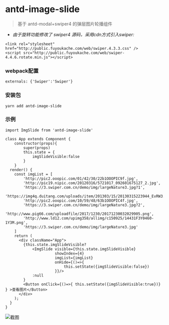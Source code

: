 # antd-image-slide
>基于 antd-modal+swiper4 的弹层图片轮播组件

- *由于旋转功能修改了 swiper4 源码，采用cdn方式引入swiper:*
```
<link rel="stylesheet" href="http://public.fuyoukache.com/web/swiper.4.3.3.css" />
<script src="http://public.fuyoukache.com/web/swiper-4.4.6.rotate.min.js"></script>
```
### webpack配置
`externals: {'Swiper':'Swiper'}`

### 安装包
`yarn add antd-image-slide`

### 示例
```
import ImgSlide from 'antd-image-slide'

class App extends Component {
    constructor(props){
        super(props)
        this.state = {
            imgSlideVisible:false
        }
    }
  render() {
    const imgList = [
        'http://pic2.ooopic.com/01/42/30/22b1OOOPIC9f.jpg',
        'http://pic19.nipic.com/20120316/5721017_092601675127_2.jpg',
        'https://3.swiper.com.cn/demo/img/largeNature3.jpg?1',
        'https://img4q.duitang.com/uploads/item/201303/15/20130315223944_EvRW3.thumb.700_0.jpeg',
        'http://pic2.ooopic.com/10/59/48/63b1OOOPIC4f.jpg',
        'https://3.swiper.com.cn/demo/img/largeNature3.jpg?2',
        'http://www.pig66.com/uploadfile/2017/1230/20171230032029905.png',
        'http://www.ld12.com/upimg358/allimg/c150925/14431F3Y0460-1Y3M.png',
        'https://3.swiper.com.cn/demo/img/largeNature3.jpg'
    ]
    return (
      <div className="App">
        {this.state.imgSlideVisible?
            <ImgSlide visible={this.state.imgSlideVisible}
                      showIndex={4}
                      imgList={imgList}
                      onHide={()=>{
                          this.setState({imgSlideVisible:false})
                      }}/>
            :null
        }
        <Button onClick={()=>{ this.setState({imgSlideVisible:true})} } >查看图片</Button>
      </div>
    );
  }
}
```

![截图](https://raw.githubusercontent.com/zeyuang/antd-image-slide/master/readme.img/readme.gif)
